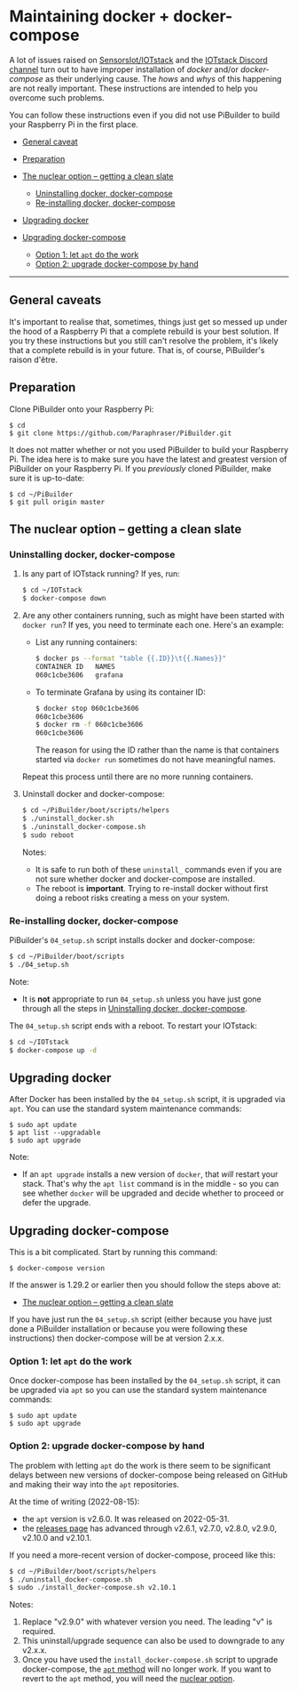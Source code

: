 # Maintaining docker + docker-compose

A lot of issues raised on [SensorsIot/IOTstack](https://github.com/SensorsIot/IOTstack/issues) and the [IOTstack Discord channel](https://discord.gg/ZpKHnks) turn out to have improper installation of *docker* and/or *docker-compose* as their underlying cause. The *hows* and *whys* of this happening are not really important. These instructions are intended to help you overcome such problems.

You can follow these instructions even if you did not use PiBuilder to build your Raspberry Pi in the first place.

- [General caveat](#caveat)
- [Preparation](#preparation)
- [The nuclear option – getting a clean slate](#nuclearOption)

	- [Uninstalling docker, docker-compose](#uninstalling)
	- [Re-installing docker, docker-compose](#reinstalling)

- [Upgrading docker](#upgradingDocker)
- [Upgrading docker-compose](#upgradingCompose)

	- [Option 1: let `apt` do the work](#composeByApt)
	- [Option 2: upgrade docker-compose by hand](#composeByHand)

<hr>

## <a name="caveat"></a>General caveats

It's important to realise that, sometimes, things just get so messed up under the hood of a Raspberry Pi that a complete rebuild is your best solution. If you try these instructions but you still can't resolve the problem, it's likely that a complete rebuild is in your future. That is, of course, PiBuilder's raison d'être.

## <a name="preparation"></a>Preparation

Clone PiBuilder onto your Raspberry Pi:

```
$ cd
$ git clone https://github.com/Paraphraser/PiBuilder.git
```

It does not matter whether or not you used PiBuilder to build your Raspberry Pi. The idea here is to make sure you have the latest and greatest version of PiBuilder on your Raspberry Pi. If you *previously* cloned PiBuilder, make sure it is up-to-date:
	
```
$ cd ~/PiBuilder
$ git pull origin master
```

## <a name="nuclearOption"></a>The nuclear option – getting a clean slate

### <a name="uninstalling"></a>Uninstalling docker, docker-compose

1. Is any part of IOTstack running? If yes, run:

	```bash
	$ cd ~/IOTstack
	$ docker-compose down
	```

2. Are any other containers running, such as might have been started with `docker run`? If yes, you need to terminate each one. Here's an example:

	* List any running containers:

		```bash
		$ docker ps --format "table {{.ID}}\t{{.Names}}"
		CONTAINER ID   NAMES
		060c1cbe3606   grafana
		```

	* To terminate Grafana by using its container ID:

		```bash
		$ docker stop 060c1cbe3606
		060c1cbe3606
		$ docker rm -f 060c1cbe3606
		060c1cbe3606
		```

		The reason for using the ID rather than the name is that containers started via `docker run` sometimes do not have meaningful names.

	Repeat this process until there are no more running containers.

3. Uninstall docker and docker-compose:

	```bash
	$ cd ~/PiBuilder/boot/scripts/helpers
	$ ./uninstall_docker.sh
	$ ./uninstall_docker-compose.sh
	$ sudo reboot
	```

	Notes:
	
	* It is safe to run both of these `uninstall_` commands even if you are not sure whether docker and docker-compose are installed.
	* The reboot is **important**. Trying to re-install docker without first doing a reboot risks creating a mess on your system.

### <a name="reinstalling"></a>Re-installing docker, docker-compose

PiBuilder's `04_setup.sh` script installs docker and docker-compose:

```bash
$ cd ~/PiBuilder/boot/scripts
$ ./04_setup.sh
```

Note:

* It is **not** appropriate to run `04_setup.sh` unless you have just gone through all the steps in [Uninstalling docker, docker-compose](#uninstalling).

The `04_setup.sh` script ends with a reboot. To restart your IOTstack:

```bash
$ cd ~/IOTstack
$ docker-compose up -d
```

## <a name="upgradingDocker"></a>Upgrading docker

After Docker has been installed by the `04_setup.sh` script, it is upgraded via `apt`. You can use the standard system maintenance commands:

```
$ sudo apt update
$ apt list --upgradable
$ sudo apt upgrade
```

Note:

* If an `apt upgrade` installs a new version of `docker`, that *will* restart your stack. That's why the `apt list` command is in the middle - so you can see whether `docker` will be upgraded and decide whether to proceed or defer the upgrade.

## <a name="upgradingCompose"></a>Upgrading docker-compose

This is a bit complicated. Start by running this command:

```
$ docker-compose version
```

If the answer is 1.29.2 or earlier then you should follow the steps above at:

* [The nuclear option – getting a clean slate](#nuclearOption)
 
If you have just run the `04_setup.sh` script (either because you have just done a PiBuilder installation or because you were following these instructions) then docker-compose will be at version 2.x.x.

### <a name="composeByApt"></a>Option 1: let `apt` do the work

Once docker-compose has been installed by the `04_setup.sh` script, it can be upgraded via `apt` so you can use the standard system maintenance commands:

```
$ sudo apt update
$ sudo apt upgrade
```

### <a name="composeByHand"></a>Option 2: upgrade docker-compose by hand

The problem with letting `apt` do the work is there seem to be significant delays between new versions of docker-compose being released on GitHub and making their way into the `apt` repositories.

At the time of writing (2022-08-15):

* the `apt` version is v2.6.0. It was released on 2022-05-31.
* the [releases page](https://github.com/docker/compose/releases) has advanced through v2.6.1, v2.7.0, v2.8.0, v2.9.0, v2.10.0 and v2.10.1.

If you need a more-recent version of docker-compose, proceed like this:

```bash
$ cd ~/PiBuilder/boot/scripts/helpers
$ ./uninstall_docker-compose.sh
$ sudo ./install_docker-compose.sh v2.10.1
```

Notes:

1. Replace "v2.9.0" with whatever version you need. The leading "v" is required.
2. This uninstall/upgrade sequence can also be used to downgrade to any v2.x.x.
3. Once you have used the `install_docker-compose.sh` script to upgrade docker-compose, the [`apt` method](#composeByApt) will no longer work. If you want to revert to the `apt` method, you will need the [nuclear option](#nuclearOption). 
